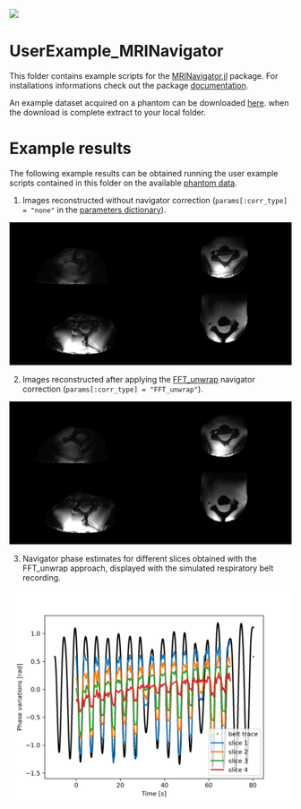 [![](https://img.shields.io/badge/docs-latest-blue.svg)](https://NordicMRspine.github.io/MRINavigator.jl/dev)


# UserExample_MRINavigator
This folder contains example scripts for the [MRINavigator.jl](https://github.com/NordicMRspine/MRINavigator.jl) package.
For installations informations check out the package [documentation](https://NordicMRspine.github.io/MRINavigator.jl/dev).

An example dataset acquired on a phantom can be downloaded [here](https://doi.org/10.5281/zenodo.10731729). when the download is complete extract to your local folder.

# Example results
The following example results can be obtained running the user example scripts contained in this folder on the available [phantom data](https://doi.org/10.5281/zenodo.10731729).
1. Images reconstructed without navigator correction (`params[:corr_type] = "none"` in the [parameters dictionary](https://nordicmrspine.github.io/MRINavigator.jl/dev/GettingStarted/#The-parameters-dictionary)).

![nocorr](./docs/nav_nocorr.png)

2. Images reconstructed after applying the [FFT_unwrap](https://nordicmrspine.github.io/MRINavigator.jl/dev/Pipelines/) navigator correction (`params[:corr_type] = "FFT_unwrap"`).

![corr](./docs/nav_corr.png)

3. Navigator phase estimates for different slices obtained with the FFT_unwrap approach, displayed with the simulated respiratory belt recording.

![nav](./docs/nav.png)